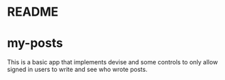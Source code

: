 # README
# my-posts

This is a basic app that implements devise and some controls to only allow signed in users to write and see who wrote posts.
